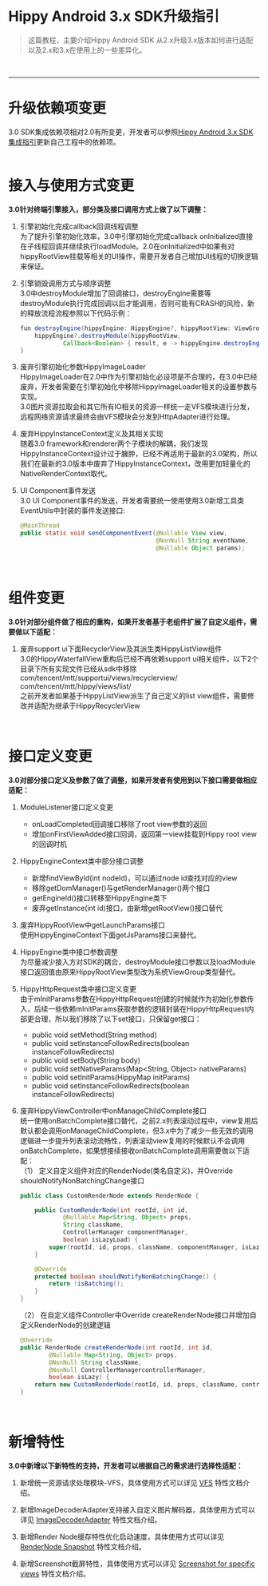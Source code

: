 # Hippy Android 3.x SDK升级指引

> 这篇教程，主要介绍Hippy Android SDK 从2.x升级3.x版本如何进行适配以及2.x和3.x在使用上的一些差异化。
</br>

---

# 升级依赖项变更

3.0 SDK集成依赖项相对2.0有所变更，开发者可以参照[Hippy Android 3.x SDK集成指引](development/android-3.0-integration-guidelines.md)更新自己工程中的依赖项。
</br>
</br>

# 接入与使用方式变更

**3.0针对终端引擎接入，部分类及接口调用方式上做了以下调整：**

1. 引擎初始化完成callback回调线程调整 <br>
   为了提升引擎初始化效率，3.0中引擎初始化完成callback onInitialized直接在子线程回调并继续执行loadModule。2.0在onInitialized中如果有对hippyRootView挂载等相关的UI操作，需要开发者自己增加UI线程的切换逻辑来保证。

2. 引擎销毁调用方式与顺序调整 <br>
   3.0中destroyModule增加了回调接口，destroyEngine需要等destroyModule执行完成回调以后才能调用，否则可能有CRASH的风险，新的释放流程流程参照以下代码示例：

    ```java
    fun destroyEngine(hippyEngine: HippyEngine?, hippyRootView: ViewGroup?) {
        hippyEngine?.destroyModule(hippyRootView,
                Callback<Boolean> { result, e -> hippyEngine.destroyEngine() })
    }
    ```

3. 废弃引擎初始化参数HippyImageLoader <br>
   HippyImageLoader在2.0中作为引擎初始化必设项是不合理的，在3.0中已经废弃，开发者需要在引擎初始化中移除HippyImageLoader相关的设置参数与实现。</br>
   3.0图片资源拉取会和其它所有IO相关的资源一样统一走VFS模块进行分发，远程网络资源请求最终会由VFS模块会分发到HttpAdapter进行处理。

4. 废弃HippyInstanceContext定义及其相关实现 <br>
   随着3.0 framework和renderer两个子模块的解耦，我们发现HippyInstanceContext设计过于臃肿，已经不再适用于最新的3.0架构，所以我们在最新的3.0版本中废弃了HippyInstanceContext，改用更加轻量化的NativeRenderContext取代。

5. UI Component事件发送 <br>
   3.0 UI Component事件的发送，开发者需要统一使用使用3.0新增工具类EventUtils中封装的事件发送接口:

    ```java
    @MainThread
    public static void sendComponentEvent(@Nullable View view, 
                                          @NonNull String eventName,
                                          @Nullable Object params);
    ```

</br>

# 组件变更

**3.0针对部分组件做了相应的重构，如果开发者基于老组件扩展了自定义组件，需要做以下适配：**

1. 废弃support ui下面RecyclerView及其派生类HippyListView组件 <br>
   3.0的HippyWaterfallView重构后已经不再依赖support ui相关组件，以下2个目录下所有实现文件已经从sdk中移除 </br>
   com/tencent/mtt/supportui/views/recyclerview/ </br>
   com/tencent/mtt/hippy/views/list/ </br>
   之前开发者如果基于HippyListView派生了自己定义的list view组件，需要修改并适配为继承于HippyRecyclerView

</br>

# 接口定义变更

**3.0对部分接口定义及参数了做了调整，如果开发者有使用到以下接口需要做相应适配：**

1. ModuleListener接口定义变更 <br>
   - onLoadCompleted回调接口移除了root view参数的返回
   - 增加onFirstViewAdded接口回调，返回第一view挂载到Hippy root view的回调时机

2. HippyEngineContext类中部分接口调整 <br>
    - 新增findViewById(int nodeId)，可以通过node id查找对应的view
    - 移除getDomManager()与getRenderManager()两个接口
    - getEngineId()接口转移至HippyEngine类下
    - 废弃getInstance(int id)接口，由新增getRootView()接口替代

3. 废弃HippyRootView中getLaunchParams接口 <br>
   使用HippyEngineContext下面getJsParams接口来替代。 

4. HippyEngine类中接口参数调整 <br>
   为尽量减少接入方对SDK的耦合，destroyModule接口参数以及loadModule接口返回值由原来HippyRootView类型改为系统ViewGroup类型替代。

5. HippyHttpRequest类中接口定义变更 <br>
    由于mInitParams参数在HippyHttpRequest创建的时候就作为初始化参数传入，后续一些依赖mInitParams获取参数的逻辑封装在HippyHttpRequest内部更合理，所以我们移除了以下set接口，只保留get接口：
    - public void setMethod(String method)
    - public void setInstanceFollowRedirects(boolean instanceFollowRedirects)
    - public void setBody(String body)
    - public void setNativeParams(Map<String, Object> nativeParams)
    - public void setInitParams(HippyMap initParams) 
    - public void setInstanceFollowRedirects(boolean instanceFollowRedirects)

6. 废弃HippyViewController中onManageChildComplete接口 <br>
   统一使用onBatchComplete接口替代，之前2.x列表滚动过程中，view复用后默认都会调用onManageChildComplete，但3.x中为了减少一些无效的调用逻辑进一步提升列表滚动流畅性，列表滚动view复用的时候默认不会调用onBatchComplete，如果想接续接收onBatchComplete调用需要做以下适配： <br>
   （1） 定义自定义组件对应的RenderNode(类名自定义)，并Override shouldNotifyNonBatchingChange接口

    ```java
    public class CustomRenderNode extends RenderNode {

        public CustomRenderNode(int rootId, int id, 
                @Nullable Map<String, Object> props,
                String className, 
                ControllerManager componentManager, 
                boolean isLazyLoad) {
            super(rootId, id, props, className, componentManager, isLazyLoad);
        }

        @Override
        protected boolean shouldNotifyNonBatchingChange() {
            return !isBatching();
        }
    }
    ```
    
    （2） 在自定义组件Controller中Override createRenderNode接口并增加自定义RenderNode的创建逻辑

    ```java
    @Override
    public RenderNode createRenderNode(int rootId, int id, 
            @Nullable Map<String, Object> props,
            @NonNull String className, 
            @NonNull ControllerManagercontrollerManager, 
            boolean isLazy) {
        return new CustomRenderNode(rootId, id, props, className, controllerManager, isLazy);
    }
    ```

</br>

# 新增特性

**3.0中新增以下新特性的支持，开发者可以根据自己的需求进行选择性适配：**

1. 新增统一资源请求处理模块-VFS，具体使用方式可以详见 [VFS](feature/feature3.0/vfs.md) 特性文档介绍。

2. 新增ImageDecoderAdapter支持接入自定义图片解码器，具体使用方式可以详见 [ImageDecoderAdapter](feature/feature3.0/image-decoder-adapter.md) 特性文档介绍。

3. 新增Render Node缓存特性优化启动速度，具体使用方式可以详见 [RenderNode Snapshot](feature/feature3.0/render-node-snapshot.md) 特性文档介绍。

4. 新增Screenshot截屏特性，具体使用方式可以详见 [Screenshot for specific views](feature/feature3.0/screenshot.md) 特性文档介绍。

